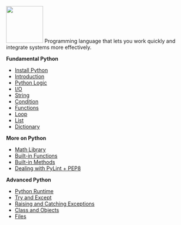 <img src="https://www.python.org/static/community_logos/python-logo-master-v3-TM.png" height="100px">
Programming language that lets you work quickly
and integrate systems more effectively.

**Fundamental Python**
* [Install Python](Python/Installation/)
* [Introduction](Python/Introduction/)
* [Python Logic](Python/Logic/)
* [I/O](Python/IO/)
* [String](Python/String/)
* [Condition](Python/Condition/)
* [Functions](Python/Function/)
* [Loop](Python/Loop/)
* [List](Python/List/)
* [Dictionary](Python/Dictionary/)

**More on Python**
* [Math Library](Python/MathLibrary/)
* [Built-in Functions](Python/BuildInFunctions/)
* [Built-in Methods](Python/BuildInMethod/)
* [Dealing with PyLint + PEP8](Python/PyLint)

**Advanced Python**
* [Python Runtime](Python/Runtime/)
* [Try and Except](Python/TryAndExcept/)
* [Raising and Catching Exceptions](Python/Exception/)
* [Class and Objects](Python/OOP/)
* [Files](Python/File/)